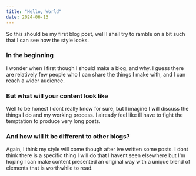 ```yaml
---
title: "Hello, World"
date: 2024-06-13
---
```


So this should be my first blog post, well I shall try to ramble on a bit such that I can see how the style looks.

### In the beginning

I wonder when I first though I should make a blog, and why. I guess there are relatively few people who I can share the things I make with, and I can reach a wider audience.

### But what will your content look like

Well to be honest I dont really know for sure, but I imagine I will discuss the things I do and my working process. 
I already feel like ill have to fight the temptation to produce very long posts.

### And how will it be different to other blogs?

Again, I think my style will come though after ive written some posts. I dont think there is a specific thing I will do that I havent seen elsewhere but
I'm hoping I can make content presented an original way with a unique blend of elements that is worthwhile to read.

